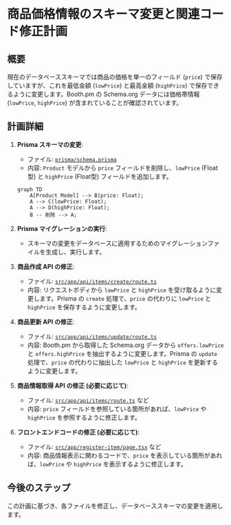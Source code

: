 # 商品価格情報のスキーマ変更と関連コード修正計画

## 概要
現在のデータベーススキーマでは商品の価格を単一のフィールド (`price`) で保存していますが、これを最低金額 (`lowPrice`) と最高金額 (`highPrice`) で保存できるように変更します。Booth.pm の Schema.org データには価格帯情報 (`lowPrice`, `highPrice`) が含まれていることが確認されています。

## 計画詳細

1.  **Prisma スキーマの変更**:
    *   ファイル: [`prisma/schema.prisma`](prisma/schema.prisma)
    *   内容: `Product` モデルから `price` フィールドを削除し、`lowPrice` (Float型) と `highPrice` (Float型) フィールドを追加します。

    ```mermaid
    graph TD
        A[Product Model] --> B(price: Float);
        A --> C(lowPrice: Float);
        A --> D(highPrice: Float);
        B -- 削除 --> A;
    ```

2.  **Prisma マイグレーションの実行**:
    *   スキーマの変更をデータベースに適用するためのマイグレーションファイルを生成し、実行します。

3.  **商品作成 API の修正**:
    *   ファイル: [`src/app/api/items/create/route.ts`](src/app/api/items/create/route.ts)
    *   内容: リクエストボディから `lowPrice` と `highPrice` を受け取るように変更します。Prisma の `create` 処理で、`price` の代わりに `lowPrice` と `highPrice` を保存するように変更します。

4.  **商品更新 API の修正**:
    *   ファイル: [`src/app/api/items/update/route.ts`](src/app/api/items/update/route.ts)
    *   内容: Booth.pm から取得した Schema.org データから `offers.lowPrice` と `offers.highPrice` を抽出するように変更します。Prisma の `update` 処理で、`price` の代わりに抽出した `lowPrice` と `highPrice` を更新するように変更します。

5.  **商品情報取得 API の修正 (必要に応じて)**:
    *   ファイル: [`src/app/api/items/route.ts`](src/app/api/items/route.ts) など
    *   内容: `price` フィールドを参照している箇所があれば、`lowPrice` や `highPrice` を参照するように修正します。

6.  **フロントエンドコードの修正 (必要に応じて)**:
    *   ファイル: [`src/app/register-item/page.tsx`](src/app/register-item/page.tsx) など
    *   内容: 商品情報表示に関わるコードで、`price` を表示している箇所があれば、`lowPrice` や `highPrice` を表示するように修正します。

## 今後のステップ
この計画に基づき、各ファイルを修正し、データベーススキーマの変更を適用します。